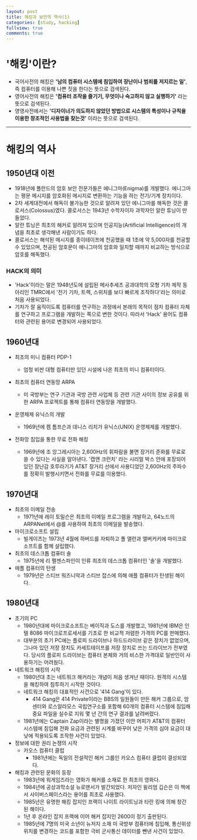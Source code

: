 ```yaml
---
layout: post
title: 해킹과 보안의 역사(1)
categories: [study, hacking]
fullview: true
comments: true
---
```


# '해킹'이란?

- 국어사전의 해킹은 **'남의 컴퓨터 시스템에 침입하여 장난이나 범죄를 저지르는 일'**, 즉 컴퓨터를 이용해 나쁜 짓을 한다는 뜻으로 검색된다.
- 영어사전의 해킹은 **'컴퓨터 조작을 즐기기, 무엇이나 숙고하지 않고 실행하기'** 라는 뜻으로 검색된다.
- 영영사전에서는 **'디자이너가 의도하지 않았던 방법으로 시스템의 특성이나 규칙을 이용한 창조적인 사용법을 찾는것'** 이라는 뜻으로 검색된다.

-----------------------------

# 해킹의 역사

## 1950년대 이전
- 1918년에 폴란드의 암호 보안 전문가들은 에니그마(Enigma)를 개발했다. 에니그마는 평문 메시지를 암호화된 메시지로 변환하는 기능을 하는 전기/기계 장치이다.
- 2차 세계대전에서 해독이 불가능한 것으로 알려져 있던 에니그마를 해독한 것은 콜로서스(Colossus)였다. 콜로서스는 1943년 수학자이자 과학자인 알란 튜닝이 만들었다.
- 알란 튜닝은 최초의 해커로 알려져 있으며 인공지능(Artificial Intelligence)의 개념을 최초로 생각해낸 사람이기도 하다.
- 콜로서스는 해석된 메시지를 종이테이프에 천공했을 때 1초에 약 5,000자를 천공할 수 있었으며, 천공된 암호문이 에니그마의 암호와 일치할 때까지 비교하는 방식으로 암호를 해독했다.

### HACK의 의미
- 'Hack'이라는 말은 1948년도에 설립된 메사추세츠 공과대학의 모형 기차 제작 동아리인 TMRC에서 '전기 기차, 트랙, 스위치를 보다 빠르게 조작하다'라는 의미로 처음 사용되었다.
- 기차가 잘 움직이도록 컴퓨터를 연구하는 과정에서 본래의 목적이 점차 컴퓨터 자체를 연구하고 프로그램을 개발하는 쪽으로 변한 것이다. 따라서 'Hack' 용어도 컴퓨터와 관련된 용어로 변경되어 사용되었다.

## 1960년대
- 최초의 미니 컴퓨터 PDP-1
  - 엄청 비싼 대형 컴퓨터만 있던 시설에 나온 최초의 미니 컴퓨터이다.

- 최초의 컴퓨터 연동망 ARPA
  - 미 국방부는 연구 기관과 국방 관련 사업체 등 관련 기관 사이의 정보 공유를 위한 ARPA 프로젝트를 통해 컴퓨터 연동망을 개발했다.
- 운영체제 유닉스의 개발
  - 1969년에 켐 톰프슨과 데니스 리치가 유닉스(UNIX) 운영체제를 개발했다.
- 전화망 침입을 통한 무료 전화 해킹
  - 1969년에 조 앙그레시아는 2,600Hz의 휘파람을 불면 장거리 준화를 무료로 쓸 수 있다는 사실을 알아낸다. '캡앤 크런치' 라는 시리얼 박스 안에 포장되어 있던 장난감 호루라기가 AT&T 장거리 선에서 사용디었던 2,600Hz의 주파수를 정확히 발행시키면서 전화를 무료를 이용했다.

## 1970년대
- 최초의 이메일 전송
  - 1971년에 레이 토밀슨은 최초의 이메일 프로그램을 개발하고, 64노드의 ARPANet에서 @를 사용하여 최초의 이메일을 발송했다.
- 마이크로소프트 설립
  - 빌게이츠는 1973년 4월에 하버드를 자퇴하고 폴 앨런과 앨버커키에 마이크로소프트를 함께 설립했다.
- 최초의 데스크톱 컴퓨터 솔
  - 1975년에 리 펠젠스파인이 인류 최초의 데스크톱 컴퓨터인 '솔'을 개발했다.
- 애플 컴퓨터의 탄생
  - 1979년은 스티브 워즈니악과 스티브 잡스에 의해 애플 컴퓨터가 탄생된 해이다.

## 1980년대
- 초기의 PC
  - 1980년대에 마이크로소프트는 베이직과 도스를 개발했고, 1981년에 IBM은 인텔 8086 마이크로프로세서를 기초로 한 비교적 저렴한 가격의 PC를 판매했다.
  - 대부분의 초기 PC에는 플로피 드라이브나 하드드라이브 같은 장치가 없었으며, 그나마 있던 저장 장치도 카세트테이프를 저장 장치로 쓰는 드라이브가 전부였다. 당시의 플로피 드라이브는 컴퓨터 본체와 거의 비스한 가격대로 일반인이 사용하기는 어려웠다.
- 네트워크 해킹의 시작
  - 1980년대 초는 네트워크 해커라는 개념이 처음 생겨난 때이다. 원격의 시스템을 해킹하여 침투하기 시작한 것이다.
  - 네트워크 해킹의 대표적인 사건으로 '414 Gang'이 있다.
    - 414 Gang은 414 Private이라는 BBS의 일원들이 만든 해커 그룹으로, 암센터와 로스알라모스 국립연구소를 포함해 60개의 컴퓨터 시스템에 침입해 중요 파일을 실수로 지워 몇 년 간의 연구 결과를 날려버렸다.
  - 1981년에는 Captain Zap이라는 별명을 가졌던 이안 머피가 AT&T의 컴퓨터 시스템에 침입해 전화 요금과 관련된 시계를 바꾸어 낮은 가격의 심야 요금이 대낮에 적용되도록 조작한 사건이 있었다.
- 정보에 대한 권리 논쟁의 시작
  - 카오스 컴퓨터 클럽
    - 1981년에는 독일의 전설적인 해커 그룹인 카오스 컴퓨터 클럽이 결성되었다.
- 해킹과 관련된 문화의 등장
  - 1983년에 워게임즈라는 영화가 해커를 소재로 한 최초의 영화다.
  - 1984년에 공상과학소설 뉴로맨서가 발간되었다. 저자인 윌리엄 깁슨은 이 책에서 사이버스페이스라는 용어를 최초로 사용했다.
  - 1985년은 유명한 해킹 잡지인 프랙이 나이트 라이트닝과 타란 킹에 의해 창간된 해이다.
  - 1년 후 온라인 잡지 프랙에 이어 해커 잡지인 2600이 정기 출판된다.
  - 1985년에 7명의 미국 소년이 뉴저지 소재 미 국방부 컴퓨터에 침입해, 통신위성 위치를 변경하는 코드를 포함한 극비 군사통신 데이터를 뺀낸 사건이 있었다.
  
  
